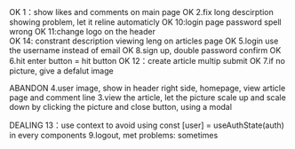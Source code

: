 OK 1：show likes and comments on main page
OK 2.fix long descirption showing problem, let it reline automaticly
OK 10:login page password spell wrong
OK 11:change logo on the header  
OK 14: constrant description viewing leng on articles page
OK 5.login use the username instead of email
OK 8.sign up, double password confirm
OK 6.hit enter button = hit button
OK 12：create article multip submit
OK 7.if no picture, give a defalut image

ABANDON
4.user image, show in header right side, homepage, view article page and comment line
3.view the article, let the picture scale up and scale down by clicking the picture and close button, using a modal

DEALING
13：use context to avoid using const [user] = useAuthState(auth) in every components
9.logout, met problems: sometimes